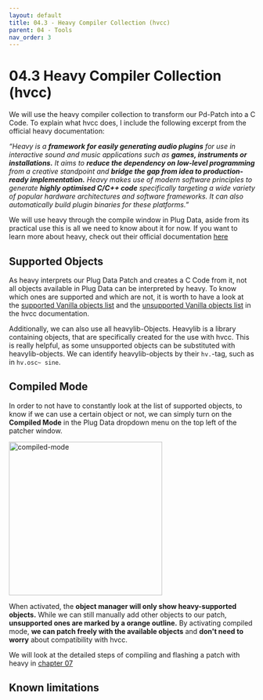 ```yaml
---
layout: default
title: 04.3 - Heavy Compiler Collection (hvcc)
parent: 04 - Tools
nav_order: 3
---
```


# 04.3 Heavy Compiler Collection (hvcc)

We will use the heavy compiler collection to transform our Pd-Patch into a C Code. To explain what hvcc does, I include the following excerpt from the official heavy documentation:

_“Heavy is a **framework for easily generating audio plugins** for use in interactive sound and music applications such as **games, instruments or installations.**
It aims to **reduce the dependency on low-level programming** from a creative standpoint and **bridge the gap from idea to production-ready implementation.**
Heavy makes use of modern software principles to generate **highly optimised C/C++ code** specifically targeting a wide variety of popular hardware architectures and software frameworks. It can also automatically build plugin binaries for these platforms.”_

We will use heavy through the compile window in Plug Data, aside from its practical use this is all we need to know about it for now. If you want to learn more about heavy, check out their official documentation [here](https://github.com/Wasted-Audio/hvcc) 


## Supported Objects

As heavy interprets our Plug Data Patch and creates a C Code from it, not all objects available in Plug Data can be interpreted by heavy. To know which ones are supported and which are not, it is worth to have a look at the [supported Vanilla objects list](https://github.com/Wasted-Audio/hvcc/blob/develop/docs/09.supported_vanilla_objects.md) and the [unsupported Vanilla objects list](https://github.com/Wasted-Audio/hvcc/blob/develop/docs/10.unsupported_vanilla_objects.md) in the hvcc documentation. 

Additionally, we can also use all heavylib-Objects. Heavylib is a library containing objects, that are specifically created for the use with hvcc. This is really helpful, as some unsupported objects can be substituted with heavylib-objects. We can identify heavylib-objects by their `hv.`-tag, such as in `hv.osc~ sine`.

## Compiled Mode

In order to not have to constantly look at the list of supported objects, to know if we can use a certain object or not, we can simply turn on the **Compiled Mode** in the Plug Data dropdown menu on the top left of the patcher window.

<img width="313" alt="compiled-mode" src="https://github.com/user-attachments/assets/7b2cf893-de0e-40b8-a1de-602555127de5" />

When activated, the **object manager will only show heavy-supported objects.** While we can still manually add other objects to our patch, **unsupported ones are marked by a orange outline.** By activating compiled mode, **we can patch freely with the available objects** and **don't need to worry** about compatibility with hvcc.

We will look at the detailed steps of compiling and flashing a patch with heavy in [chapter 07](chapter-07/07-flashing-a-patch)


## Known limitations
